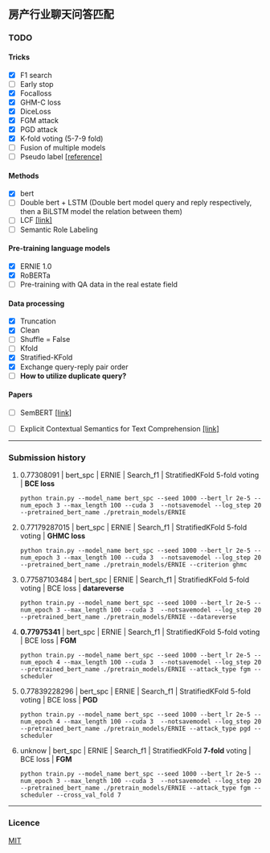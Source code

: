 ## 房产行业聊天问答匹配

### TODO

#### Tricks

- [x] F1 search
- [ ] Early stop
- [x] Focalloss
- [x] GHM-C loss
- [x] DiceLoss
- [x] FGM attack
- [x] PGD attack
- [x] K-fold voting (5-7-9 fold)
- [ ] Fusion of multiple models
- [ ] Pseudo label [[reference]](https://github.com/zzy99/epidemic-sentence-pair)

#### Methods

- [x] bert
- [ ] Double bert + LSTM (Double bert model query and reply respectively, then a BiLSTM model the relation between them)
- [ ] LCF [[link]](https://www.mdpi.com/2076-3417/9/16/3389)
- [ ] Semantic Role Labeling

#### Pre-training language models

- [x] ERNIE 1.0
- [x] RoBERTa
- [ ] Pre-training with QA data in the real estate field

#### Data processing

- [x] Truncation
- [x] Clean
- [ ] Shuffle = False
- [ ] Kfold
- [x] Stratified-KFold
- [x] Exchange query-reply pair order
- [ ] **How to utilize duplicate query?**

#### Papers

- [ ] SemBERT [[link]](https://arxiv.org/abs/1909.02209)
- [ ] Explicit Contextual Semantics for Text Comprehension [[link]](https://arxiv.org/abs/1809.02794)



-----------------------------

### Submission history

1. 0.77308091 | bert_spc | ERNIE | Search_f1 | StratifiedKFold 5-fold voting | **BCE loss**

   `python train.py --model_name bert_spc --seed 1000 --bert_lr 2e-5 --num_epoch 3 --max_length 100 --cuda 3  --notsavemodel --log_step 20 --pretrained_bert_name ./pretrain_models/ERNIE`

2. 0.77179287015 | bert_spc | ERNIE | Search_f1 | StratifiedKFold 5-fold voting | **GHMC loss**

   `python train.py --model_name bert_spc --seed 1000 --bert_lr 2e-5 --num_epoch 3 --max_length 100 --cuda 3  --notsavemodel --log_step 20 --pretrained_bert_name ./pretrain_models/ERNIE --criterion ghmc`

3. 0.77587103484 | bert_spc | ERNIE | Search_f1 | StratifiedKFold 5-fold voting | BCE loss | **datareverse**

   `python train.py --model_name bert_spc --seed 1000 --bert_lr 2e-5 --num_epoch 3 --max_length 100 --cuda 3  --notsavemodel --log_step 20 --pretrained_bert_name ./pretrain_models/ERNIE --datareverse`

4. **0.77975341** | bert_spc | ERNIE | Search_f1 | StratifiedKFold 5-fold voting | BCE loss | **FGM**

   `python train.py --model_name bert_spc --seed 1000 --bert_lr 2e-5 --num_epoch 4 --max_length 100 --cuda 3  --notsavemodel --log_step 20 --pretrained_bert_name ./pretrain_models/ERNIE --attack_type fgm --scheduler`

5. 0.77839228296 | bert_spc | ERNIE | Search_f1 | StratifiedKFold 5-fold voting | BCE loss | **PGD**

   `python train.py --model_name bert_spc --seed 1000 --bert_lr 2e-5 --num_epoch 4 --max_length 100 --cuda 3  --notsavemodel --log_step 20 --pretrained_bert_name ./pretrain_models/ERNIE --attack_type pgd --scheduler`

6. unknow | bert_spc | ERNIE | Search_f1 | StratifiedKFold **7-fold** voting | BCE loss | **FGM**

   `python train.py --model_name bert_spc --seed 1000 --bert_lr 2e-5 --num_epoch 3 --max_length 100 --cuda 3  --notsavemodel --log_step 20 --pretrained_bert_name ./pretrain_models/ERNIE --attack_type fgm --scheduler --cross_val_fold 7`

----------------------

### Licence

[MIT](./LICENSE)

